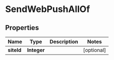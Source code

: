 

# SendWebPushAllOf


## Properties

| Name | Type | Description | Notes |
|------------ | ------------- | ------------- | -------------|
|**siteId** | **Integer** |  |  [optional] |



